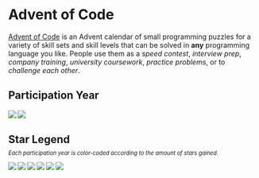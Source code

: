 # Advent of Code

[Advent of Code](https://adventofcode.com/) is an Advent calendar of small programming puzzles for a variety of skill sets and skill levels that can be solved in **any** programming language you like. People use them as a *speed contest*, *interview prep*, *company training*, *university coursework*, *practice problems*, or to *challenge each other*.

## Participation Year

<a href="https://github.com/kata-gatame/advent-of-code/tree/main/2021">
<img align="left" src="https://img.shields.io/endpoint?url=https%3A%2F%2Fraw.githubusercontent.com%2Fkata-gatame%2Fadvent-of-code%2Fmain%2F2021/stars.json">
</a>

<a href="https://github.com/kata-gatame/advent-of-code/tree/main/2022">
<img align="left" src="https://img.shields.io/endpoint?url=https%3A%2F%2Fraw.githubusercontent.com%2Fkata-gatame%2Fadvent-of-code%2Fmain%2F2022/stars.json">
</a>
<br />

## Star Legend

<p style="font-size:.8em;margin-top:-10px"><em>Each participation year is color-coded according to the amount of stars gained.</em></p>
<img align="left" src="https://img.shields.io/badge/★-00--05-critical?style=for-the-badge">
<img align="left" src="https://img.shields.io/badge/★-05--15-orange?style=for-the-badge">
<img align="left" src="https://img.shields.io/badge/★-15--25-yellow?style=for-the-badge">
<img align="left" src="https://img.shields.io/badge/★-25--35-yellowgreen?style=for-the-badge">
<img align="left" src="https://img.shields.io/badge/★-35--45-green?style=for-the-badge">
<img align="left" src="https://img.shields.io/badge/★-45--50-brightgreen?style=for-the-badge">